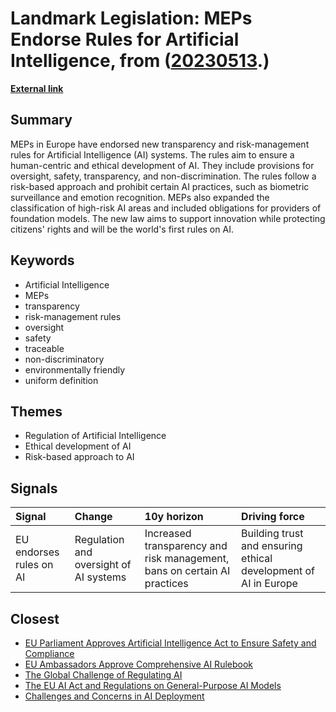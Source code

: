 # __Landmark Legislation: MEPs Endorse Rules for Artificial Intelligence__, from ([20230513](https://kghosh.substack.com/p/20230513).)

__[External link](https://www.europarl.europa.eu/news/en/press-room/20230505IPR84904/ai-act-a-step-closer-to-the-first-rules-on-artificial-intelligence)__



## Summary

MEPs in Europe have endorsed new transparency and risk-management rules for Artificial Intelligence (AI) systems. The rules aim to ensure a human-centric and ethical development of AI. They include provisions for oversight, safety, transparency, and non-discrimination. The rules follow a risk-based approach and prohibit certain AI practices, such as biometric surveillance and emotion recognition. MEPs also expanded the classification of high-risk AI areas and included obligations for providers of foundation models. The new law aims to support innovation while protecting citizens' rights and will be the world's first rules on AI.

## Keywords

* Artificial Intelligence
* MEPs
* transparency
* risk-management rules
* oversight
* safety
* traceable
* non-discriminatory
* environmentally friendly
* uniform definition

## Themes

* Regulation of Artificial Intelligence
* Ethical development of AI
* Risk-based approach to AI

## Signals

| Signal                  | Change                                 | 10y horizon                                                              | Driving force                                                   |
|:------------------------|:---------------------------------------|:-------------------------------------------------------------------------|:----------------------------------------------------------------|
| EU endorses rules on AI | Regulation and oversight of AI systems | Increased transparency and risk management, bans on certain AI practices | Building trust and ensuring ethical development of AI in Europe |

## Closest

* [EU Parliament Approves Artificial Intelligence Act to Ensure Safety and Compliance](620cdc3041430333c4c479a471f67fdb)
* [EU Ambassadors Approve Comprehensive AI Rulebook](09558bc92bd7eb77706cfae4499f7d05)
* [The Global Challenge of Regulating AI](c3301a7146d6814214205c4b43376f17)
* [The EU AI Act and Regulations on General-Purpose AI Models](6fcb7ba07ef8473706d10a31b81a5100)
* [Challenges and Concerns in AI Deployment](382e9ebc1e518ee49e541da1e6b5f8af)